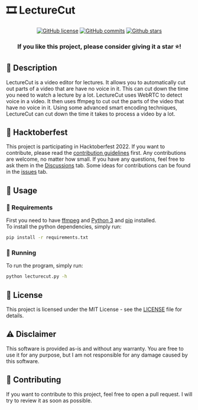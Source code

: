 # 🎞️ LectureCut

<div align="center">

  [![GitHub license](https://img.shields.io/github/license/Gamer92000/LectureCut)](https://github.com/Gamer92000/LectureCut/blob/main/LICENSE)
  [![GitHub commits](https://badgen.net/github/commits/Gamer92000/LectureCut/main)](https://GitHub.com/Gamer92000/LectureCut/commit/)
  [![Github stars](https://img.shields.io/github/stars/Gamer92000/LectureCut.svg)](https://GitHub.com/Gamer92000/LectureCut/stargazers/)
  <br>
  <h3>If you like this project, please consider giving it a star ⭐️!</h3>
</div>

## 📝 Description

LectureCut is a video editor for lectures. It allows you to automatically cut out parts of a video that are have no voice in it. This can cut down the time you need to watch a lecture by a lot.
LectureCut uses WebRTC to detect voice in a video. It then uses ffmpeg to cut out the parts of the video that have no voice in it. Using some advanced smart encoding techniques, LectureCut can cut down the time it takes to process a video by a lot.


## 🎃 Hacktoberfest

This project is participating in Hacktoberfest 2022. If you want to contribute, please read the [contribution guidelines](CONTRIBUTING.md) first.
Any contributions are welcome, no matter how small. If you have any questions, feel free to ask them in the [Discussions](https://github.com/Gamer92000/LectureCut/discussions) tab.
Some ideas for contributions can be found in the [issues](https://github.com/Gamer92000/LectureCut/issues) tab.

## 🚀 Usage

### 👶 Requirements

First you need to have [ffmpeg](https://ffmpeg.org/download.html) and [Python 3](https://www.python.org/downloads/) and [pip](https://pip.pypa.io/en/stable/installing/) installed.  
To install the python dependencies, simply run:
```bash
pip install -r requirements.txt
```

### 🏃 Running

To run the program, simply run:
```bash
python lecturecut.py -h
```


## 📝 License

This project is licensed under the MIT License - see the [LICENSE](LICENSE) file for details.

## ⚠️ Disclaimer

This software is provided as-is and without any warranty. You are free to use it for any purpose, but I am not responsible for any damage caused by this software.

## 📝 Contributing

If you want to contribute to this project, feel free to open a pull request. I will try to review it as soon as possible.
